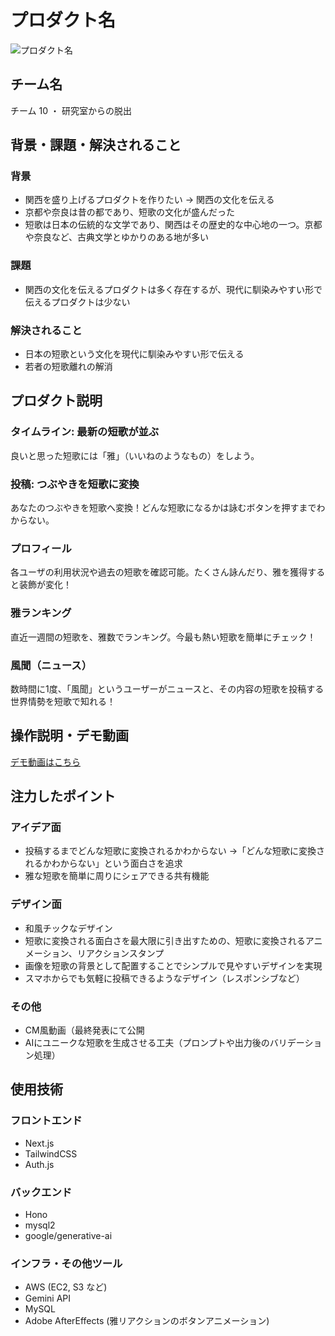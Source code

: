 # プロダクト名 
<!-- プロダクト名に変更してください -->

![プロダクト名](![image](https://github.com/user-attachments/assets/69545f55-4dee-4f22-a311-ba0237677742)
)
<!-- プロダクト名・イメージ画像を差し変えてください -->


## チーム名
チーム 10 ・ 研究室からの脱出
<!-- チームIDとチーム名を入力してください -->


## 背景・課題・解決されること
### 背景

- 関西を盛り上げるプロダクトを作りたい → 関西の文化を伝える
- 京都や奈良は昔の都であり、短歌の文化が盛んだった
- 短歌は日本の伝統的な文学であり、関西はその歴史的な中心地の一つ。京都や奈良など、古典文学とゆかりのある地が多い

### 課題

- 関西の文化を伝えるプロダクトは多く存在するが、現代に馴染みやすい形で伝えるプロダクトは少ない

### 解決されること

- 日本の短歌という文化を現代に馴染みやすい形で伝える
- 若者の短歌離れの解消
<!-- テーマ「関西をいい感じに」に対して、考案するプロダクトがどういった(Why)背景から思いついたのか、どのよう(What)な課題があり、どのよう(How)に解決するのかを入力してください -->


## プロダクト説明
### タイムライン: 最新の短歌が並ぶ
良いと思った短歌には「雅」（いいねのようなもの）をしよう。

### 投稿: つぶやきを短歌に変換
あなたのつぶやきを短歌へ変換！どんな短歌になるかは詠むボタンを押すまでわからない。

### プロフィール
各ユーザの利用状況や過去の短歌を確認可能。たくさん詠んだり、雅を獲得すると装飾が変化！

### 雅ランキング
直近一週間の短歌を、雅数でランキング。今最も熱い短歌を簡単にチェック！

### 風聞（ニュース）
数時間に1度、「風聞」というユーザーがニュースと、その内容の短歌を投稿する
世界情勢を短歌で知れる！
<!-- 開発したプロダクトの説明を入力してください -->

## 操作説明・デモ動画
[デモ動画はこちら](https://youtu.be/iSJHIoJw0gc)
<!-- 開発したプロダクトの操作説明について入力してください。また、操作説明デモ動画があれば、埋め込みやリンクを記載してください -->


## 注力したポイント

<!-- 開発したプロダクトの中で、特に注力して作成した箇所・ポイントについて入力してください -->
### アイデア面
- 投稿するまでどんな短歌に変換されるかわからない →「どんな短歌に変換されるかわからない」という面白さを追求
- 雅な短歌を簡単に周りにシェアできる共有機能

### デザイン面
- 和風チックなデザイン
- 短歌に変換される面白さを最大限に引き出すための、短歌に変換されるアニメーション、リアクションスタンプ
- 画像を短歌の背景として配置することでシンプルで見やすいデザインを実現
- スマホからでも気軽に投稿できるようなデザイン（レスポンシブなど）

### その他
- CM風動画（最終発表にて公開
- AIにユニークな短歌を生成させる工夫（プロンプトや出力後のバリデーション処理）

## 使用技術
### フロントエンド

- Next.js
- TailwindCSS
- Auth.js

### バックエンド

- Hono
- mysql2
- google/generative-ai

### インフラ・その他ツール

- AWS (EC2, S3 など)
- Gemini API
- MySQL
- Adobe AfterEffects (雅リアクションのボタンアニメーション)
<!-- 使用技術を入力してください -->


<!--
markdownの記法はこちらを参照してください！
https://docs.github.com/ja/get-started/writing-on-github/getting-started-with-writing-and-formatting-on-github/basic-writing-and-formatting-syntax
-->
